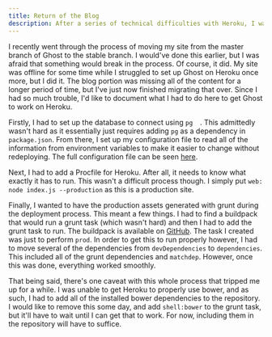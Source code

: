 ```yaml
---
title: Return of the Blog
description: After a series of technical difficulties with Heroku, I was able to upgrade Ghost.
---
```


I recently went through the process of moving my site from the master branch of Ghost to the stable branch. I would've done this earlier, but I was afraid that something would break in the process. Of course, it did. My site was offline for some time while I struggled to set up Ghost on Heroku once more, but I did it. The blog portion was missing all of the content for a longer period of time, but I've just now finished migrating that over. Since I had so much trouble, I'd like to document what I had to do here to get Ghost to work on Heroku. 

Firstly, I had to set up the database to connect using `pg	`. This admittedly wasn't hard as it essentially just requires adding `pg` as a dependency in `package.json`. From there, I set up my configuration file to read all of the information from environment variables to make it easier to change without redeploying. The full configuration file can be seen [here](https://github.com/aatxe/Ghost/blob/stable/config.js).

Next, I had to add a Procfile for Heroku. After all, it needs to know what exactly it has to run. This wasn't a difficult process though. I simply put `web: node index.js --production` as this is a production site. 

Finally, I wanted to have the production assets generated with grunt during the deployment process. This meant a few things. I had to find a buildpack that would run a grunt task (which wasn't hard) and then I had to add the grunt task to run. The buildpack is available on [GitHub](https://github.com/mbuchetics/heroku-buildpack-nodejs-grunt). The task I created was just to perform `prod`. In order to get this to run properly however, I had to move several of the dependencies from `devDependencies` to `dependencies`. This included all of the grunt dependencies and `matchdep`. However, once this was done, everything worked smoothly.

That being said, there's one caveat with this whole process that tripped me up for a while. I was unable to get Heroku to properly use bower, and as such, I had to add all of the installed bower dependencies to the repository. I would like to remove this some day, and add `shell:bower` to the grunt task, but it'll have to wait until I can get that to work. For now, including them in the repository will have to suffice.
